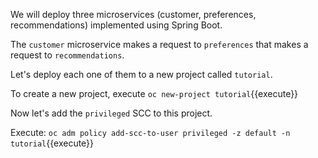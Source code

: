 We will deploy three microservices (customer, preferences, recommendations) implemented using Spring Boot.

The `customer` microservice makes a request to `preferences` that makes a request to `recommendations`.

Let's deploy each one of them to a new project called `tutorial`.

To create a new project, execute `oc new-project tutorial`{{execute}}

Now let's add the `privileged` SCC to this project.

Execute: `oc adm policy add-scc-to-user privileged -z default -n tutorial`{{execute}}
